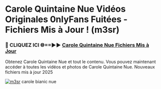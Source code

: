 # Carole Quintaine Nue Vidéos Originales 0nlyFans Fuitées - Fichiers Mis à Jour ! (m3sr)

<h3>🔴 CLIQUEZ ICI 🌐==►► <a href="https://tinyurl.com/2pmr4ezf" rel="nofollow">Carole Quintaine Nue Fichiers Mis à Jour</a></h3>

Obtenez Carole Quintaine Nue et tout le contenu. Vous pouvez maintenant accéder à toutes les vidéos et photos de Carole Quintaine Nue. Nouveaux fichiers mis à jour 2025

[![m3sr](https://i.imgur.com/6SNvagu.gif)](https://tinyurl.com/2pmr4ezf)
carole bianic nue